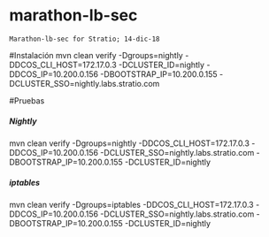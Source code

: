 # marathon-lb-sec

	Marathon-lb-sec for Stratio; 14-dic-18

#Instalación
mvn clean verify -Dgroups=nightly -DDCOS_CLI_HOST=172.17.0.3 -DCLUSTER_ID=nightly -DDCOS_IP=10.200.0.156 -DBOOTSTRAP_IP=10.200.0.155 -DCLUSTER_SSO=nightly.labs.stratio.com

#Pruebas

##### Nightly
mvn clean verify -Dgroups=nightly -DDCOS_CLI_HOST=172.17.0.3 -DDCOS_IP=10.200.0.156 -DCLUSTER_SSO=nightly.labs.stratio.com -DBOOTSTRAP_IP=10.200.0.155 -DCLUSTER_ID=nightly

##### iptables
mvn clean verify -Dgroups=iptables -DDCOS_CLI_HOST=172.17.0.3 -DDCOS_IP=10.200.0.156 -DCLUSTER_SSO=nightly.labs.stratio.com -DBOOTSTRAP_IP=10.200.0.155 -DCLUSTER_ID=nightly

